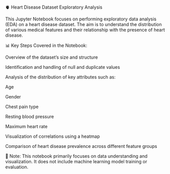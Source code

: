 🫀 Heart Disease Dataset Exploratory Analysis

This Jupyter Notebook focuses on performing exploratory data analysis (EDA) on a heart disease dataset. The aim is to understand the distribution of various medical features and their relationship with the presence of heart disease.

📊 Key Steps Covered in the Notebook:

Overview of the dataset’s size and structure

Identification and handling of null and duplicate values

Analysis of the distribution of key attributes such as:

Age

Gender

Chest pain type

Resting blood pressure

Maximum heart rate

Visualization of correlations using a heatmap

Comparison of heart disease prevalence across different feature groups

📌 Note:
This notebook primarily focuses on data understanding and visualization. It does not include machine learning model training or evaluation.
